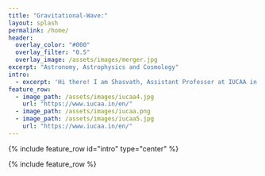 ```yaml
---
title: "Gravitational-Wave:"
layout: splash
permalink: /home/
header:
  overlay_color: "#000"
  overlay_filter: "0.5"
  overlay_image: /assets/images/merger.jpg
excerpt: "Astronomy, Astrophysics and Cosmology"
intro: 
  - excerpt: 'Hi there! I am Shasvath, Assistant Professor at IUCAA in Pune, India. Welcome to my personal website! Here you will find details about my research, most of which concerns gravitational-wave (GW) astronomy, with a special focus on how GWs can inform and enrich other topics in astrophysics, cosmology and fundamental physics. Click on the tabs above to know more.'
feature_row:
  - image_path: /assets/images/iucaa4.jpg
    url: "https://www.iucaa.in/en/" 
  - image_path: /assets/images/iucaa.png
  - image_path: /assets/images/iucaa5.jpg
    url: "https://www.iucaa.in/en/"
---
```


{% include feature_row id="intro" type="center" %}

{% include feature_row %}
